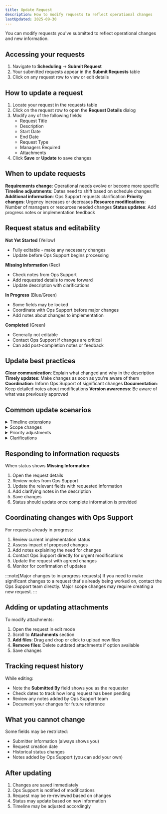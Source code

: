 ```yaml
---
title: Update Request
description: How to modify requests to reflect operational changes
lastUpdated: 2025-09-30
---
```


You can modify requests you've submitted to reflect operational changes and new information.

## Accessing your requests

1. Navigate to **Scheduling** → **Submit Request**
2. Your submitted requests appear in the **Submit Requests** table
3. Click on any request row to view or edit details

## How to update a request

1. Locate your request in the requests table
2. Click on the request row to open the **Request Details** dialog
3. Modify any of the following fields:
   - Request Title
   - Description
   - Start Date
   - End Date
   - Request Type
   - Managers Required
   - Attachments
4. Click **Save** or **Update** to save changes

## When to update requests

**Requirements change**: Operational needs evolve or become more specific
**Timeline adjustments**: Dates need to shift based on schedule changes
**Additional information**: Ops Support requests clarification
**Priority changes**: Urgency increases or decreases
**Resource modifications**: Number of managers or resources needed changes
**Status updates**: Add progress notes or implementation feedback

## Request status and editability

**Not Yet Started** (Yellow)
- Fully editable - make any necessary changes
- Update before Ops Support begins processing

**Missing Information** (Red)
- Check notes from Ops Support
- Add requested details to move forward
- Update description with clarifications

**In Progress** (Blue/Green)
- Some fields may be locked
- Coordinate with Ops Support before major changes
- Add notes about changes to implementation

**Completed** (Green)
- Generally not editable
- Contact Ops Support if changes are critical
- Can add post-completion notes or feedback

## Update best practices

**Clear communication**: Explain what changed and why in the description
**Timely updates**: Make changes as soon as you're aware of them
**Coordination**: Inform Ops Support of significant changes
**Documentation**: Keep detailed notes about modifications
**Version awareness**: Be aware of what was previously approved

## Common update scenarios

<details>
<summary>Timeline extensions</summary>

When the original need date is no longer feasible:
- Implementation requires more time than expected
- Dependencies have shifted or are delayed
- Resource availability has changed

Update the End Date and explain the new timeline in the description.

</details>

<details>
<summary>Scope changes</summary>

When requirements have evolved:
- More or fewer resources are now needed
- Additional requirements have been identified
- Original request was too broad or too narrow

Modify the description and adjust Managers Required or request type as needed.

</details>

<details>
<summary>Priority adjustments</summary>

When urgency changes:
- Business priorities have shifted
- Emergency needs have arisen
- Other projects take precedence

Update the request type if it affects priority level, and explain the change in notes.

</details>

<details>
<summary>Clarifications</summary>

When more information is needed:
- Ops Support needs more details
- Ambiguity in original description exists
- Additional context would help processing

Add the requested information to the description field and attach any helpful documents.

</details>

## Responding to information requests

When status shows **Missing Information**:

1. Open the request details
2. Review notes from Ops Support
3. Update the relevant fields with requested information
4. Add clarifying notes in the description
5. Save changes
6. Status should update once complete information is provided

## Coordinating changes with Ops Support

For requests already in progress:

1. Review current implementation status
2. Assess impact of proposed changes
3. Add notes explaining the need for changes
4. Contact Ops Support directly for urgent modifications
5. Update the request with agreed changes
6. Monitor for confirmation of updates

:::note[Major changes to in-progress requests]
If you need to make significant changes to a request that's already being worked on, contact the Ops Support team directly. Major scope changes may require creating a new request.
:::

## Adding or updating attachments

To modify attachments:

1. Open the request in edit mode
2. Scroll to **Attachments** section
3. **Add files**: Drag and drop or click to upload new files
4. **Remove files**: Delete outdated attachments if option available
5. Save changes

## Tracking request history

While editing:
- Note the **Submitted By** field shows you as the requester
- Check dates to track how long request has been pending
- Review any notes added by Ops Support team
- Document your changes for future reference

## What you cannot change

Some fields may be restricted:
- Submitter information (always shows you)
- Request creation date
- Historical status changes
- Notes added by Ops Support (you can add your own)

## After updating

1. Changes are saved immediately
2. Ops Support is notified of modifications
3. Request may be re-reviewed based on changes
4. Status may update based on new information
5. Timeline may be adjusted accordingly
